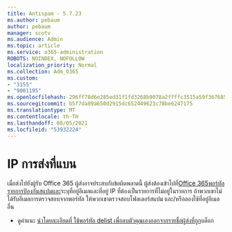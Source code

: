 ```yaml
---
title: Antispam - 5.7.23
ms.author: pebaum
author: pebaum
manager: scotv
ms.audience: Admin
ms.topic: article
ms.service: o365-administration
ROBOTS: NOINDEX, NOFOLLOW
localization_priority: Normal
ms.collection: Adm_O365
ms.custom:
- "3155"
- "9001195"
ms.openlocfilehash: 296ff78d6e285ed31f1fd3268b9078a2ffffc3515a59f367685d054fc76bcc4c
ms.sourcegitcommit: b5f7da89a650d2915dc652449623c78be6247175
ms.translationtype: MT
ms.contentlocale: th-TH
ms.lasthandoff: 08/05/2021
ms.locfileid: "53932224"
---
```

# <a name="banned-sending-ip"></a>IP การส่งที่แบน

เมื่อส่งไปยังผู้รับ Office 365 ผู้ส่งอาจประสบกับข้อผิดพลาดนี้ ผู้ส่งต้องเข้าไปที่[Office 365พอร์ทัลรายการป้องกันสแปมและ](https://sender.office.com/)ระบุที่อยู่อีเมลและที่อยู่ IP ที่ต้องเป็นรายการที่ไม่อยู่ในรายการ ถ้าพวกเขาไม่ได้รับอีเมลการตรวจสอบจากพอร์ทัล ให้พวกเขาตรวจสอบโฟลเดอร์สแปม และ/หรือลองใช้ที่อยู่อีเมลอื่น 

- ดูคําแนะ [นําโดยละเอียดที่ ใช้พอร์ทัล delist เพื่อลบตัวคุณเองออกจากรายชื่อผู้ส่งที่ถูก](https://docs.microsoft.com/microsoft-365/security/office-365-security/use-the-delist-portal-to-remove-yourself-from-the-office-365-blocked-senders-lis?view=o365-worldwide)บล็อก
